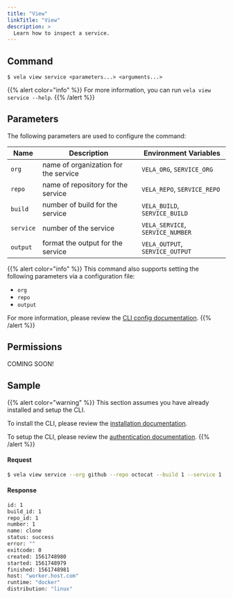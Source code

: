 ```yaml
---
title: "View"
linkTitle: "View"
description: >
  Learn how to inspect a service.
---
```


## Command

```
$ vela view service <parameters...> <arguments...>
```

{{% alert color="info" %}}
For more information, you can run `vela view service --help`.
{{% /alert %}}

## Parameters

The following parameters are used to configure the command:

| Name     | Description                       | Environment Variables        |
| -------- | --------------------------------- | ---------------------------- |
| `org`    | name of organization for the service | `VELA_ORG`, `SERVICE_ORG`       |
| `repo`   | name of repository for the service   | `VELA_REPO`, `SERVICE_REPO`     |
| `build`  | number of build for the service      | `VELA_BUILD`, `SERVICE_BUILD`   |
| `service`   | number of the service                | `VELA_SERVICE`, `SERVICE_NUMBER`   |
| `output` | format the output for the service    | `VELA_OUTPUT`, `SERVICE_OUTPUT` |

{{% alert color="info" %}}
This command also supports setting the following parameters via a configuration file:

- `org`
- `repo`
- `output`

For more information, please review the [CLI config documentation](/docs/cli/config/).
{{% /alert %}}

## Permissions

COMING SOON!

## Sample

{{% alert color="warning" %}}
This section assumes you have already installed and setup the CLI.

To install the CLI, please review the [installation documentation](/docs/cli/install/).

To setup the CLI, please review the [authentication documentation](/docs/cli/authentication/).
{{% /alert %}}

#### Request

```sh
$ vela view service --org github --repo octocat --build 1 --service 1
```

#### Response

```sh
id: 1
build_id: 1
repo_id: 1
number: 1
name: clone
status: success
error: ""
exitcode: 0
created: 1561748980
started: 1561748979
finished: 1561748981
host: "worker.host.com"
runtime: "docker"
distribution: "linux"
```
